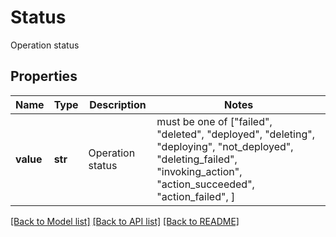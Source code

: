 # Status

Operation status

## Properties
Name | Type | Description | Notes
------------ | ------------- | ------------- | -------------
**value** | **str** | Operation status |  must be one of ["failed", "deleted", "deployed", "deleting", "deploying", "not_deployed", "deleting_failed", "invoking_action", "action_succeeded", "action_failed", ]

[[Back to Model list]](../README.md#documentation-for-models) [[Back to API list]](../README.md#documentation-for-api-endpoints) [[Back to README]](../README.md)



